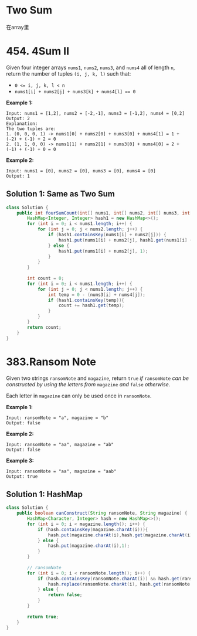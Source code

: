 # Two Sum

在array里



# 454. 4Sum II

Given four integer arrays `nums1`, `nums2`, `nums3`, and `nums4` all of length `n`, return the number of tuples `(i, j, k, l)` such that:

- `0 <= i, j, k, l < n`
- `nums1[i] + nums2[j] + nums3[k] + nums4[l] == 0`

 

**Example 1:**

```
Input: nums1 = [1,2], nums2 = [-2,-1], nums3 = [-1,2], nums4 = [0,2]
Output: 2
Explanation:
The two tuples are:
1. (0, 0, 0, 1) -> nums1[0] + nums2[0] + nums3[0] + nums4[1] = 1 + (-2) + (-1) + 2 = 0
2. (1, 1, 0, 0) -> nums1[1] + nums2[1] + nums3[0] + nums4[0] = 2 + (-1) + (-1) + 0 = 0
```

**Example 2:**

```
Input: nums1 = [0], nums2 = [0], nums3 = [0], nums4 = [0]
Output: 1
```





## Solution 1: Same as Two Sum

```java
class Solution {
    public int fourSumCount(int[] nums1, int[] nums2, int[] nums3, int[] nums4) {
        HashMap<Integer, Integer> hash1 = new HashMap<>();
        for (int i = 0; i < nums1.length; i++) {
            for (int j = 0; j < nums2.length; j++) {
                if (hash1.containsKey(nums1[i] + nums2[j])) {
                    hash1.put(nums1[i] + nums2[j], hash1.get(nums1[i] + nums2[j]) + 1);
                } else {
                    hash1.put(nums1[i] + nums2[j], 1);
                }
            }
        }
        
        int count = 0;
        for (int i = 0; i < nums1.length; i++) {
            for (int j = 0; j < nums1.length; j++) {
                int temp = 0 - (nums3[i] + nums4[j]);
                if (hash1.containsKey(temp)){
                    count += hash1.get(temp);
                }
            }
        }
        return count;
    }
}
```





# 383.Ransom Note

Given two strings `ransomNote` and `magazine`, return `true` *if* `ransomNote` *can be constructed by using the letters from* `magazine` *and* `false` *otherwise*.

Each letter in `magazine` can only be used once in `ransomNote`.

 

**Example 1:**

```
Input: ransomNote = "a", magazine = "b"
Output: false
```

**Example 2:**

```
Input: ransomNote = "aa", magazine = "ab"
Output: false
```

**Example 3:**

```
Input: ransomNote = "aa", magazine = "aab"
Output: true
```





## Solution 1: HashMap

```java
class Solution {
    public boolean canConstruct(String ransomNote, String magazine) {
        HashMap<Character, Integer> hash = new HashMap<>();
        for (int i = 0; i < magazine.length(); i++) {
            if (hash.containsKey(magazine.charAt(i))){
                hash.put(magazine.charAt(i),hash.get(magazine.charAt(i)) + 1);
            } else {
                hash.put(magazine.charAt(i),1);
            }
        }
        
        // ransomNote
        for (int i = 0; i < ransomNote.length(); i++) {
            if (hash.containsKey(ransomNote.charAt(i)) && hash.get(ransomNote.charAt(i)) > 0){
                hash.replace(ransomNote.charAt(i), hash.get(ransomNote.charAt(i)) - 1);
            } else {
                return false;
            }
        }
        
        return true;
    }
}
```

